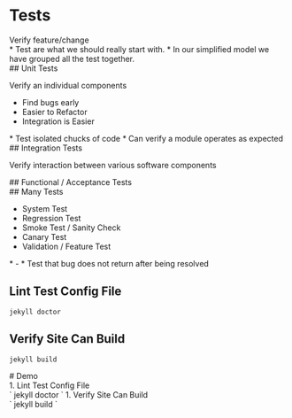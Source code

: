 # Tests

<section>
Verify feature/change

<aside class="notes">
* Test are what we should really start with.
* In our simplified model we have grouped all the test together.
</aside>
</section>
<!-- -->

<section>
## Unit Tests

Verify an individual components

* Find bugs early
* Easier to Refactor
* Integration is Easier

<aside class="notes">
* Test isolated chucks of code
* Can verify a module operates as expected
</aside>
</section>
<!-- -->

<!--
* https://www.techopedia.com/definition/9847/unit-test
* https://www.agilealliance.org/glossary/unit-test/
* https://en.wikipedia.org/wiki/Unit_testing
-->

<section>
## Integration Tests

Verify interaction between various software components

<aside class="notes">
</aside>
</section>
<!-- -->

<!--
* https://www.techopedia.com/definition/7751/integration-testing
-->

<section>
## Functional / Acceptance Tests

<aside class="notes">
</aside>
</section>
<!-- -->

<section>
## Many Tests

* System Test
* Regression Test
* Smoke Test / Sanity Check
* Canary Test
* Validation / Feature Test

<aside class="notes">
* -
* Test that bug does not return after being resolved
</aside>
</section>
<!-- -->

<section>

## Lint Test Config File

` jekyll doctor `

## Verify Site Can Build

` jekyll build `

<aside class="notes">
</aside>
</section>
<!-- -->

<section>
# Demo

<aside class="notes">
1. Lint Test Config File<br/>` jekyll doctor `
1. Verify Site Can Build<br/>` jekyll build `

</aside>
</section>
<!-- -->

<!--
* https://www.agilealliance.org/glossary/unit-test/
-->
